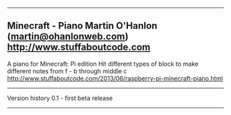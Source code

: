 -------------------------------------------------------------------------------
Minecraft - Piano
Martin O'Hanlon (martin@ohanlonweb.com)
http://www.stuffaboutcode.com
-------------------------------------------------------------------------------

A piano for Minecraft: Pi edition
Hit different types of block to make different notes from f - b through middle c
http://www.stuffaboutcode.com/2013/06/raspberry-pi-minecraft-piano.html

------------------------------------------------------------------------------

Version history
0.1 - first beta release

-------------------------------------------------------------------------------
